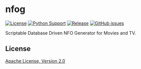 # nfog

[![License](https://img.shields.io/github/license/rlaphoenix/nfog)](https://github.com/rlaphoenix/nfog/blob/master/LICENSE)
[![Python Support](https://img.shields.io/pypi/pyversions/nfog)](https://pypi.python.org/pypi/nfog)
[![Release](https://img.shields.io/pypi/v/nfog)](https://pypi.python.org/pypi/nfog)
[![GitHub issues](https://img.shields.io/github/issues/rlaphoenix/nfog)](https://github.com/rlaphoenix/nfog/issues)

Scriptable Database Driven NFO Generator for Movies and TV.

## License

[Apache License, Version 2.0](LICENSE)
